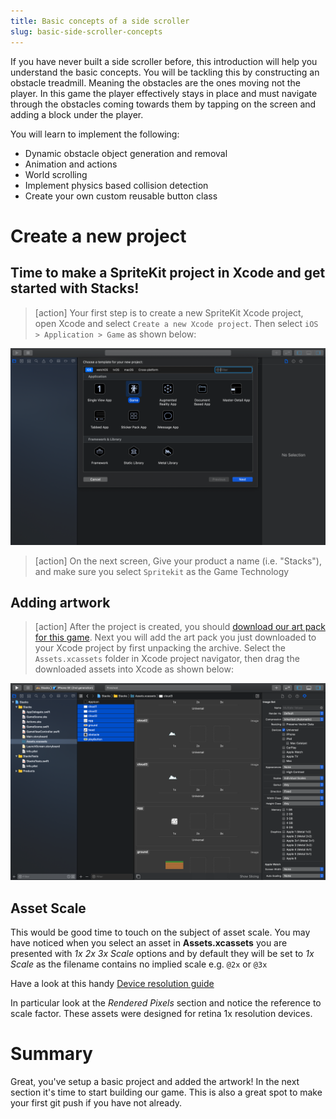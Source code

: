 ```yaml
---
title: Basic concepts of a side scroller
slug: basic-side-scroller-concepts
---
```


If you have never built a side scroller before, this introduction will help you
understand the basic concepts. You will be tackling this by constructing an
obstacle treadmill. Meaning the obstacles are the ones moving not the player. In this game the player effectively stays in place and must navigate
through the obstacles coming towards them by tapping on the screen and adding a block under the player.

You will learn to implement the following:

- Dynamic obstacle object generation and removal
- Animation and actions
- World scrolling
- Implement physics based collision detection
- Create your own custom reusable button class

# Create a new project

## Time to make a SpriteKit project in Xcode and get started with Stacks!

> [action] Your first step is to create a new SpriteKit Xcode project, open
> Xcode and select `Create a new Xcode project`. Then select
> `iOS > Application > Game` as shown below:
>

![Select New game project](../Tutorial-Images/newGame.png)
>[action]
> On the next screen, Give your product a name (i.e. "Stacks"), and make
> sure you select `Spritekit` as the Game Technology

## Adding artwork

> [action] After the project is created, you should
> [download our art pack for this game](https://github.com/MakeSchool-Tutorials/Hoppy-Bunny-SpriteKit-Swift3-V2/raw/master/assets.zip).
> Next you will add the art pack you just downloaded to your Xcode project by
> first unpacking the archive. Select the `Assets.xcassets` folder in Xcode
> project navigator, then drag the downloaded assets into Xcode as shown below:
>

![Dragging assets into project](../Tutorial-Images/importAssets.png)

## Asset Scale

This would be good time to touch on the subject of asset scale. You may have
noticed when you select an asset in **Assets.xcassets** you are presented with
_1x 2x 3x Scale_ options and by default they will be set to _1x Scale_ as the
filename contains no implied scale e.g. `@2x` or `@3x`

Have a look at this handy
[Device resolution guide](http://www.paintcodeapp.com/news/ultimate-guide-to-iphone-resolutions)

In particular look at the _Rendered Pixels_ section and notice the reference to
scale factor. These assets were designed for retina 1x resolution devices.

# Summary

Great, you've setup a basic project and added the artwork! In the next section
it's time to start building our game. This is also a great spot to make your first git push if you have not already.
